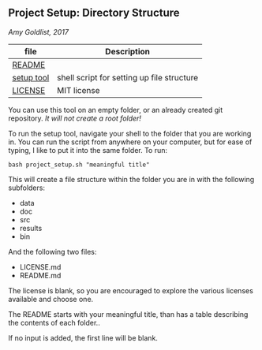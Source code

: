 
## Project Setup: Directory Structure
*Amy Goldlist, 2017*


| file   | Description |
|--------|-------------|
| [README](README.md) |            |
|[setup tool](project_setup.sh)| shell script for setting up file structure|
|[LICENSE](LICENSE.md)| MIT license|

You can use this tool on an empty folder, or an already created git repository.  *It will not create a root folder!*

To run the setup tool, navigate your shell to the folder that you are working in.  You can run the script from anywhere on your computer, but for ease of typing, I like to put it into the same folder.  To run:

`bash project_setup.sh "meaningful title"`

This will create a file structure within the folder you are in with the following subfolders:


* data
* doc
* src
* results
* bin

And the following two files:

 * LICENSE.md
 * README.md

The license is blank, so you are encouraged to explore the various licenses available and choose one.

The README starts with your meaningful title, than has a table describing the contents of each folder..

 If no input is added, the first line will be blank.  
